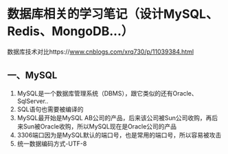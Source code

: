# 数据库相关的学习笔记（设计MySQL、Redis、MongoDB...）

数据库技术对比https://www.cnblogs.com/xrq730/p/11039384.html

## 一、MySQL



1. MySQL是一个数据库管理系统（DBMS），跟它类似的还有Oracle、SqlServer..
2. SQL语句也需要被编译的
3. MySQL最开始是MySQL AB公司的产品，后来该公司被Sun公司收购，再后来Sun被Oracle收购，所以MySQL现在是Oracle公司的产品
4. 3306端口因为是MySQL默认的端口号，也是常用的端口号，所以容易被攻击
5. 统一数据编码方式-UTF-8
